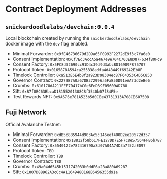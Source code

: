 # Contract Deployment Addresses

## `snickerdoodlelabs/devchain:0.0.4`

Local blockchain created by running the `snickerdoodlelabs/devchain` docker image with the `dev` flag enabled.

- Minimal Forwarder: `0x9fE46736679d2D9a65F0992F2272dE9f3c7fa6e0`
- Consent Implementation: `0xCf7Ed3AccA5a467e9e704C703E8D87F634fB0Fc9`
- Consent Factory: `0x5FC8d32690cc91D4c39d9d3abcBD16989F875707`
- Protocol Token: `0x0165878A594ca255338adfa4d48449f69242Eb8F`
- Timelock Controller: `0xa513E6E4b8f2a923D98304ec87F64353C4D5C853`
- Governor Contract: `0x2279B7A0a67DB372996a5FaB50D91eAA73d2eBe6`
- Crumbs: `0x610178dA211FEF7D417bC0e6FeD39F05609AD788`
- Sift: `0xB7f8BC63BbcaD18155201308C8f3540b07f84F5e`
- Test Rewards NFT: `0x9A676e781A523b5d0C0e43731313A708CB607508`

## Fuji Network

Official Avalanche Testnet:

- Minimal Forwarder: `0xdB5c885944d903Ac5c146eef400D2ee20572d357`
- Consent Implementation: `0x1B812f58b617FE127DD7E5F7C8e57564FFB6b787`
- Consent Factory: `0x5540122e78241679Da8d07A04A74D3a7f52aED97`
- Protocol Token: `TBD`
- Timelock Controller: `TBD`
- Governor Contract: `TBD`
- Crumbs: `0x49a04d6545b1511742033b0ddF6a2Ba880A69287`
- Sift: `0x1007D88962A3c0c4A11649480168B6456355d91a`
